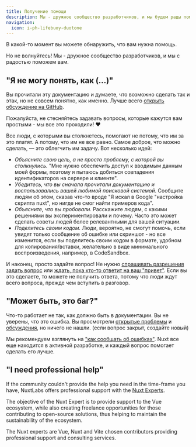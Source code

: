 ```yaml
---
title: Получение помощи
description: Мы - дружное сообщество разработчиков, и мы будем рады помочь.
navigation:
  icon: i-ph-lifebuoy-duotone
---
```


В какой-то момент вы можете обнаружить, что вам нужна помощь.

Но не волнуйтесь! Мы - дружное сообщество разработчиков, и мы с радостью поможем вам.

## "Я не могу понять, как (...)"

Вы прочитали эту документацию и думаете, что возможно сделать так и этак, но не совсем понятно, как именно. Лучше всего [открыть обсуждение на GitHub](https://github.com/nuxt/nuxt/discussions).

Пожалуйста, не стесняйтесь задавать вопросы, которые кажутся вам простыми - мы все это проходили! ❤️

Все люди, с которыми вы столкнетесь, помогают не потому, что им за это платят. А потому, что им не все равно. Самое доброе, что можно сделать, — это облегчить им задачу. Вот несколько идей:

- _Объясните свою цель, а не просто проблему, с которой вы столкнулись._ "Мне нужно обеспечить доступ к вводимым данным моей формы, поэтому я пытаюсь добиться совпадения идентификаторов на сервере и клиенте".
- _Убедитесь, что вы сначала прочитали документацию и воспользовались вашей любимой поисковой системой_. Сообщите людям об этом, сказав что-то вроде "Я искал в Google "настройка скрипта nuxt", но нигде не смог найти примеров кода".
- _Объясните, что вы пробовали._ Расскажите людям, с какими решениями вы экспериментировали и почему. Часто это может сделать советы людей более релевантными для вашей ситуации.
- _Поделитесь своим кодом._ Люди, вероятно, не смогут помочь, если увидят только сообщение об ошибке или скриншот - но все изменится, если вы поделитесь своим кодом в формате, удобном для копирования/вставки, желательно в виде минимального воспроизведения, например, в CodeSandbox.

И наконец, просто задайте вопрос! Не нужно [спрашивать разрешения задать вопрос](https://dontasktoask.com) или [ждать, пока кто-то ответит на ваш "привет"](https://www.nohello.com). Если вы это сделаете, то можете не получить ответа, потому что люди ждут всего вопроса, прежде чем вступить в разговор.

## "Может быть, это баг?"

Что-то работает не так, как должно быть в документации. Вы не уверены, что это ошибка. Вы просмотрели [открытые проблемы](https://github.com/nuxt/nuxt/issues) и [обсуждения](https://github.com/nuxt/nuxt/discussions), но ничего не нашли. (если вопрос закрыт, создайте новый)

Мы рекомендуем взглянуть на ["как сообщать об ошибках"](/docs/community/reporting-bugs). Nuxt все еще находится в активной разработке, и каждый вопрос помогает сделать его лучше.

## "I need professional help"

If the community couldn't provide the help you need in the time-frame you have, NuxtLabs offers professional support with the [Nuxt Experts](https://nuxt.com/enterprise/support).

The objective of the Nuxt Expert is to provide support to the Vue ecosystem, while also creating freelance opportunities for those contributing to open-source solutions, thus helping to maintain the sustainability of the ecosystem.

The Nuxt experts are Vue, Nuxt and Vite chosen contributors providing professional support and consulting services.
